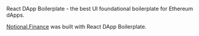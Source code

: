 React DApp Boilerplate - the best UI foundational boilerplate for Ethereum dApps.

[Notional.Finance](https://notional.finance) was built with React DApp Boilerplate.
